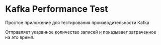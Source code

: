 # Kafka Performance Test

Простое приложение для тестирования производительности Kafka

Отправляет указанное количество записей и показывает затраченное на это время.
